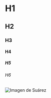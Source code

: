 # H1
## H2
### H3
#### H4
##### H5
###### H6

![Imagen de Suárez](https://elasticbeanstalk-us-east-1-911267631614.s3.amazonaws.com/imagenes/jugadores/SUAREZ%20LUIS%20(2).jpg?pfdrid_c=true)
